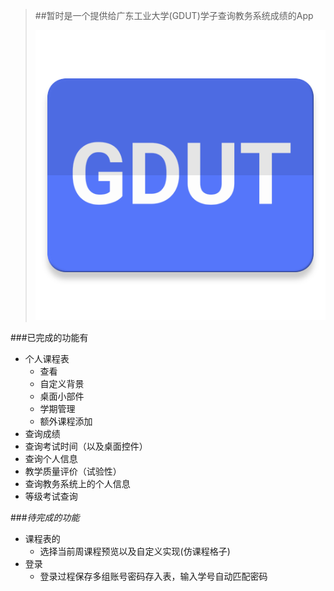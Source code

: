 >##暂时是一个提供给广东工业大学(GDUT)学子查询教务系统成绩的App
>
>![Logo](https://raw.githubusercontent.com/gdutrdc/GDUTHelper/dev/app/src/main/ic_launcher-web.png) 
 
###已完成的功能有

* 个人课程表
    * 查看
    * 自定义背景
    * 桌面小部件
    * 学期管理
    * 额外课程添加
* 查询成绩
* 查询考试时间（以及桌面控件）
* 查询个人信息
* 教学质量评价（试验性）
* 查询教务系统上的个人信息
* 等级考试查询


###*待完成的功能*

* 课程表的
    * 选择当前周课程预览以及自定义实现(仿课程格子)
* 登录
    * 登录过程保存多组账号密码存入表，输入学号自动匹配密码
